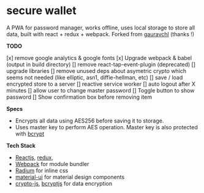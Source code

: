 # secure wallet

A PWA for password manager, works offline, uses local storage to store all data, built with react + redux + webpack.
Forked from [gauravchl](https://github.com/gauravchl/secure-wallet) (thanks !)

**TODO**

[x] remove google analytics & google fonts
[x] Upgrade webpack & babel (output in build directory)
[] remove react-tap-event-plugin (deprecated)
[] upgrade libraries
[] remove unused deps about asymetric crypto which seems not needed (like elliptic, asn1, diffie-hellman, etc)
[] save / load encrypted store to a server
[] reactive service worker
[] auto logout after X minutes
[] allow user to change master password
[] Toggle button to show password
[] Show confirmation box before removing item

**Specs**

- Encrypts all data using AES256 before saving it to storage.
- Uses master key to perform AES operation. Master key is also protected with [bcrypt](https://en.wikipedia.org/wiki/Bcrypt)

**Tech Stack**

- [Reactjs](https://facebook.github.io/react/), [redux](http://redux.js.org/),
- [Webpack](https://webpack.js.org/) for module bundler
- [Radium](http://formidable.com/open-source/radium/) for inline css
- [material-ui](http://www.material-ui.com/) for material design components
- [crypto-js](https://github.com/brix/crypto-js), [bcryptjs](https://github.com/dcodeIO/bcrypt.js) for data encryption
